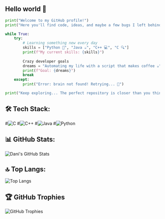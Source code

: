 ## Hello world 👋
```python
print("Welcome to my GitHub profile!")
print("Here you'll find code, ideas, and maybe a few bugs I left behind by accident...")

while True:
    try:
        # Learning something new every day
        skills = ["Python 🐍", "Java ☕", "C++ 💻", "C 🔍"]
        print(f"My current skills: {skills}")
        
        Crazy developer goals
        dreams = "Automating my life with a script that makes coffee ☕"
        print(f"Goal: {dreams}")
        break
    except:
        print("Error: brain not found! Retrying... 🤖")

print("Keep exploring... The perfect repository is closer than you think!")
```

## 🛠️ Tech Stack:
#![C](https://img.shields.io/badge/C-00599C?style=flat-square&logo=c&logoColor=white)
#![C++](https://img.shields.io/badge/C++-00599C?style=flat-square&logo=cplusplus&logoColor=white)
#![Java](https://img.shields.io/badge/Java-ED8B00?style=flat-square&logo=java&logoColor=white)
#![Python](https://img.shields.io/badge/Python-3670A0?style=flat-square&logo=python&logoColor=ffdd54)

## 📊 GitHub Stats:
![Dani's GitHub Stats](https://github-readme-stats.vercel.app/api?username=dgregg00&show_icons=true&theme=radical)

## 🔝 Top Langs:
![Top Langs](https://github-readme-stats.vercel.app/api/top-langs/?username=dgregg00&layout=compact&theme=radical)

## 🏆 GitHub Trophies
![GitHub Trophies](https://github-profile-trophy.vercel.app/?username=dgregg00&theme=radical)




